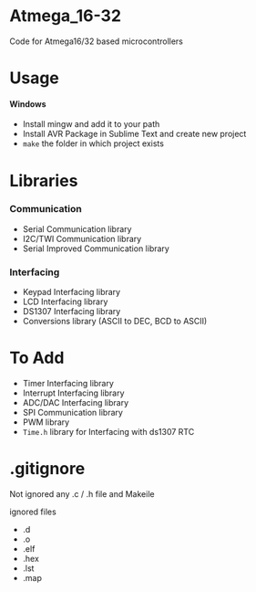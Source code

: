 # Atmega_16-32

Code for Atmega16/32 based microcontrollers


# Usage

#### Windows

* Install mingw and add it to your path
* Install AVR Package in Sublime Text and create new project
* `make` the folder in which project exists


# Libraries

### Communication

* Serial Communication library
* I2C/TWI Communication library
* Serial Improved Communication library

### Interfacing

* Keypad Interfacing library
* LCD Interfacing library
* DS1307 Interfacing library
* Conversions library (ASCII to DEC, BCD to ASCII)


# To Add

* Timer Interfacing library
* Interrupt Interfacing library
* ADC/DAC Interfacing library
* SPI Communication library
* PWM library
* `Time.h` library for Interfacing with ds1307 RTC


# .gitignore

Not ignored any .c / .h file and Makeile

ignored files
* .d
* .o
* .elf
* .hex
* .lst
* .map
